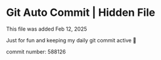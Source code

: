 # Git Auto Commit | Hidden File

This file was added Feb 12, 2025

Just for fun and keeping my daily git commit active 🤪

commit number: 588126
